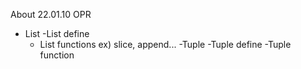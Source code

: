 About 22.01.10 OPR
- List
	-List define
	- List functions
	ex) slice, append...
-Tuple
	-Tuple define
	-Tuple function
